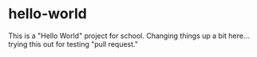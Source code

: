 # hello-world
This is a "Hello World" project for school.
Changing things up a bit here... trying this out for testing "pull request."
